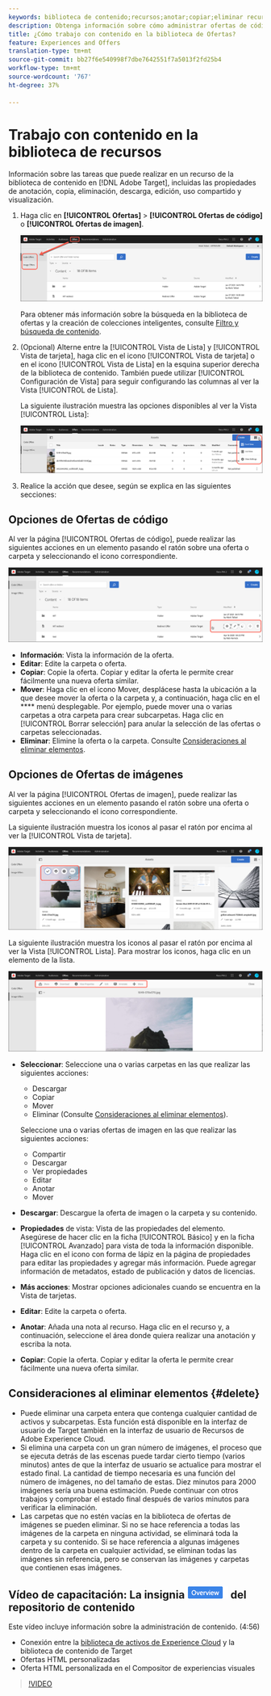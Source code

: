 ```yaml
---
keywords: biblioteca de contenido;recursos;anotar;copiar;eliminar recurso;descargar recurso;editar contenido;compartir tarjeta;ver propiedades de contenido
description: Obtenga información sobre cómo administrar ofertas de código e imagen en la biblioteca de Ofertas de Adobe Target. Aprenda a realizar vistas de los detalles de una oferta y a editar, copiar, mover o eliminar ofertas.
title: ¿Cómo trabajo con contenido en la biblioteca de Ofertas?
feature: Experiences and Offers
translation-type: tm+mt
source-git-commit: bb27f6e540998f7dbe7642551f7a5013f2fd25b4
workflow-type: tm+mt
source-wordcount: '767'
ht-degree: 37%

---
```



# Trabajo con contenido en la biblioteca de recursos

Información sobre las tareas que puede realizar en un recurso de la biblioteca de contenido en [!DNL Adobe Target], incluidas las propiedades de anotación, copia, eliminación, descarga, edición, uso compartido y visualización.

1. Haga clic en **[!UICONTROL Ofertas]** > **[!UICONTROL Ofertas de código]** o **[!UICONTROL Ofertas de imagen]**.

   ![Fichas Ofertas de código y Ofertas de imagen](/help/c-experiences/c-manage-content/assets/offers-both.png)

   Para obtener más información sobre la búsqueda en la biblioteca de ofertas y la creación de colecciones inteligentes, consulte [Filtro y búsqueda de contenido](/help/c-experiences/c-manage-content/filter-and-search-content.md#concept_3B59B8F025BF4CEA82ECC5199D365276).

1. (Opcional) Alterne entre la [!UICONTROL Vista de Lista] y [!UICONTROL Vista de tarjeta], haga clic en el icono [!UICONTROL Vista de tarjeta] o en el icono [!UICONTROL Vista de Lista] en la esquina superior derecha de la biblioteca de contenido. También puede utilizar [!UICONTROL Configuración de Vista] para seguir configurando las columnas al ver la Vista [!UICONTROL de Lista].

   La siguiente ilustración muestra las opciones disponibles al ver la Vista [!UICONTROL Lista]:

   ![Opciones de Vista de lista](/help/c-experiences/c-manage-content/assets/view-settings-options.png)

1. Realice la acción que desee, según se explica en las siguientes secciones:

## Opciones de Ofertas de código

Al ver la página [!UICONTROL Ofertas de código], puede realizar las siguientes acciones en un elemento pasando el ratón sobre una oferta o carpeta y seleccionando el icono correspondiente.

![Coloque el ratón sobre los iconos de la ficha Ofertas de código](/help/c-experiences/c-manage-content/assets/code-offers-hover-icons.png)

* **Información**: Vista la información de la oferta.
* **Editar**: Edite la carpeta o oferta.
* **Copiar**: Copie la oferta. Copiar y editar la oferta le permite crear fácilmente una nueva oferta similar.
* **Mover**: Haga clic en el icono Mover, desplácese hasta la ubicación a la que desee mover la oferta o la carpeta y, a continuación, haga clic en el  **** menú desplegable. Por ejemplo, puede mover una o varias carpetas a otra carpeta para crear subcarpetas. Haga clic en [!UICONTROL Borrar selección] para anular la selección de las ofertas o carpetas seleccionadas.
* **Eliminar**: Elimine la oferta o la carpeta. Consulte [Consideraciones al eliminar elementos](#delete).

## Opciones de Ofertas de imágenes

Al ver la página [!UICONTROL Ofertas de imagen], puede realizar las siguientes acciones en un elemento pasando el ratón sobre una oferta o carpeta y seleccionando el icono correspondiente.

La siguiente ilustración muestra los iconos al pasar el ratón por encima al ver la [!UICONTROL Vista de tarjeta].

![Coloque el ratón sobre los iconos de la ficha Ofertas de imagen cuando se encuentre en la Vista de tarjetas](/help/c-experiences/c-manage-content/assets/image-offers-hover-icons.png)

La siguiente ilustración muestra los iconos al pasar el ratón por encima al ver la Vista [!UICONTROL Lista]. Para mostrar los iconos, haga clic en un elemento de la lista.

![Coloque el ratón sobre los iconos de la ficha Ofertas de imagen cuando esté en la Vista de Lista](/help/c-experiences/c-manage-content/assets/list-view-hover.png)

* **Seleccionar**: Seleccione una o varias carpetas en las que realizar las siguientes acciones:

   * Descargar
   * Copiar
   * Mover
   * Eliminar (Consulte [Consideraciones al eliminar elementos](#delete)).

   Seleccione una o varias ofertas de imagen en las que realizar las siguientes acciones:

   * Compartir
   * Descargar  
   * Ver propiedades
   * Editar  
   * Anotar
   * Mover  


* **Descargar**: Descargue la oferta de imagen o la carpeta y su contenido.
* **Propiedades** de vista: Vista de las propiedades del elemento. Asegúrese de hacer clic en la ficha [!UICONTROL Básico] y en la ficha [!UICONTROL Avanzado] para vista de toda la información disponible. Haga clic en el icono con forma de lápiz en la página de propiedades para editar las propiedades y agregar más información. Puede agregar información de metadatos, estado de publicación y datos de licencias.
* **Más acciones**: Mostrar opciones adicionales cuando se encuentra en la Vista de tarjetas.
* **Editar**: Edite la carpeta o oferta.
* **Anotar**: Añada una nota al recurso. Haga clic en el recurso y, a continuación, seleccione el área donde quiera realizar una anotación y escriba la nota.
* **Copiar**: Copie la oferta. Copiar y editar la oferta le permite crear fácilmente una nueva oferta similar.

## Consideraciones al eliminar elementos {#delete}

* Puede eliminar una carpeta entera que contenga cualquier cantidad de activos y subcarpetas. Esta función está disponible en la interfaz de usuario de Target también en la interfaz de usuario de Recursos de Adobe Experience Cloud.
* Si elimina una carpeta con un gran número de imágenes, el proceso que se ejecuta detrás de las escenas puede tardar cierto tiempo (varios minutos) antes de que la interfaz de usuario se actualice para mostrar el estado final. La cantidad de tiempo necesaria es una función del número de imágenes, no del tamaño de estas. Diez minutos para 2000 imágenes sería una buena estimación. Puede continuar con otros trabajos y comprobar el estado final después de varios minutos para verificar la eliminación.
* Las carpetas que no estén vacías en la biblioteca de ofertas de imágenes se pueden eliminar. Si no se hace referencia a todas las imágenes de la carpeta en ninguna actividad, se eliminará toda la carpeta y su contenido. Si se hace referencia a algunas imágenes dentro de la carpeta en cualquier actividad, se eliminan todas las imágenes sin referencia, pero se conservan las imágenes y carpetas que contienen esas imágenes.

## Vídeo de capacitación: La insignia ![Información general](/help/assets/overview.png) del repositorio de contenido

Este vídeo incluye información sobre la administración de contenido. (4:56)

* Conexión entre la [biblioteca de activos de Experience Cloud](https://experienceleague.adobe.com/docs/core-services/interface/assets/creative-cloud.html) y la biblioteca de contenido de Target
* Ofertas HTML personalizadas
* Oferta HTML personalizada en el Compositor de experiencias visuales

>[!VIDEO](https://video.tv.adobe.com/v/17387)